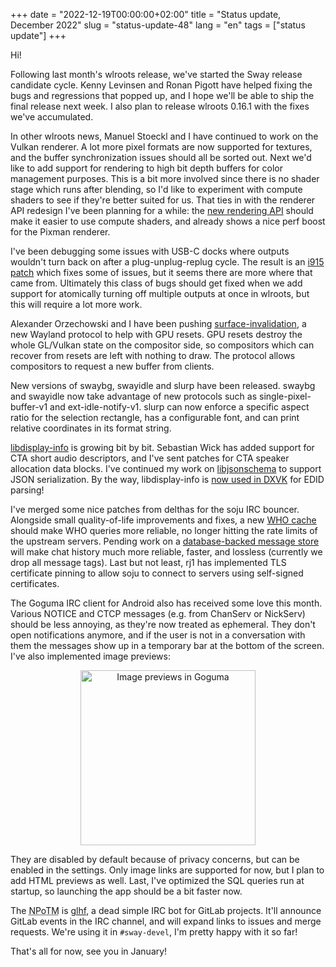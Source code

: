 +++
date = "2022-12-19T00:00:00+02:00"
title = "Status update, December 2022"
slug = "status-update-48"
lang = "en"
tags = ["status update"]
+++

Hi!

Following last month's wlroots release, we've started the Sway release
candidate cycle. Kenny Levinsen and Ronan Pigott have helped fixing the bugs
and regressions that popped up, and I hope we'll be able to ship the final
release next week. I also plan to release wlroots 0.16.1 with the fixes we've
accumulated.

In other wlroots news, Manuel Stoeckl and I have continued to work on the
Vulkan renderer. A lot more pixel formats are now supported for textures, and
the buffer synchronization issues should all be sorted out. Next we'd like to
add support for rendering to high bit depth buffers for color management
purposes. This is a bit more involved since there is no shader stage which runs
after blending, so I'd like to experiment with compute shaders to see if
they're better suited for us. That ties in with the renderer API redesign I've
been planning for a while: the [new rendering API] should make it easier to use
compute shaders, and already shows a nice perf boost for the Pixman renderer.

I've been debugging some issues with USB-C docks where outputs wouldn't turn
back on after a plug-unplug-replug cycle. The result is an [i915 patch] which
fixes some of issues, but it seems there are more where that came from.
Ultimately this class of bugs should get fixed when we add support for
atomically turning off multiple outputs at once in wlroots, but this will
require a lot more work.

Alexander Orzechowski and I have been pushing [surface-invalidation], a new
Wayland protocol to help with GPU resets. GPU resets destroy the whole
GL/Vulkan state on the compositor side, so compositors which can recover from
resets are left with nothing to draw. The protocol allows compositors to
request a new buffer from clients.

New versions of swaybg, swayidle and slurp have been released. swaybg and
swayidle now take advantage of new protocols such as single-pixel-buffer-v1 and
ext-idle-notify-v1. slurp can now enforce a specific aspect ratio for the
selection rectangle, has a configurable font, and can print relative
coordinates in its format string.

[libdisplay-info] is growing bit by bit. Sebastian Wick has added support for
CTA short audio descriptors, and I've sent patches for CTA speaker allocation
data blocks. I've continued my work on [libjsonschema] to support JSON
serialization. By the way, libdisplay-info is [now used in DXVK] for EDID
parsing!

I've merged some nice patches from delthas for the soju IRC bouncer. Alongside
small quality-of-life improvements and fixes, a new [WHO cache] should make WHO
queries more reliable, no longer hitting the rate limits of the upstream
servers. Pending work on a [database-backed message store] will make chat
history much more reliable, faster, and lossless (currently we drop all message
tags). Last but not least, rj1 has implemented TLS certificate pinning to allow
soju to connect to servers using self-signed certificates.

The Goguma IRC client for Android also has received some love this month.
Various NOTICE and CTCP messages (e.g. from ChanServ or NickServ) should be
less annoying, as they're now treated as ephemeral. They don't open
notifications anymore, and if the user is not in a conversation with them the
messages show up in a temporary bar at the bottom of the screen. I've also
implemented image previews:

<center>
<img src="/img/blog/2022-12-19-status-update-48/goguma-image-preview.png" width="280" class="opaque" alt="Image previews in Goguma">
</center>

They are disabled by default because of privacy concerns, but can be enabled
in the settings. Only image links are supported for now, but I plan to add HTML
previews as well. Last, I've optimized the SQL queries run at startup, so
launching the app should be a bit faster now.

The <abbr title="New Project of the Month">NPoTM</abbr> is [glhf], a dead
simple IRC bot for GitLab projects. It'll announce GitLab events in the IRC
channel, and will expand links to issues and merge requests. We're using it in
`#sway-devel`, I'm pretty happy with it so far!

That's all for now, see you in January!

[new rendering API]: https://gitlab.freedesktop.org/wlroots/wlroots/-/merge_requests/3631
[i915 patch]: https://patchwork.freedesktop.org/series/111967/
[surface-invalidation]: https://gitlab.freedesktop.org/wayland/wayland-protocols/-/merge_requests/180
[libdisplay-info]: https://gitlab.freedesktop.org/emersion/libdisplay-info
[libjsonschema]: https://sr.ht/~emersion/libjsonschema/
[now used in DXVK]: https://github.com/doitsujin/dxvk/pull/3076
[WHO cache]: https://git.sr.ht/~emersion/soju/commit/ec2c0685dd280da43b7422d677b42e2f75636758
[database-backed message store]: https://github.com/emersion/soju/pull/44
[glhf]: https://gitlab.freedesktop.org/emersion/glhf
